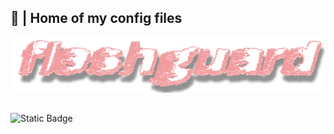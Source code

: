 ##  🎈 | Home of my config files 
![img](fleshguard_new_red.png) 
##
![Static Badge](https://img.shields.io/badge/https%3A%2F%2Fimg.shields.io%2Fbadge%2Fany_text-Fentaura%230000-313338?style=for-the-badge&logo=discord&logoColor=%23FFFFFF&logoSize=auto&label=Discord&labelColor=%235865F2)



